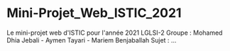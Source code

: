 # Mini-Projet_Web_ISTIC_2021
Le mini-projet web d'ISTIC pour l'année 2021 LGLSI-2
Groupe : Mohamed Dhia Jebali - Aymen Tayari - Mariem Benjaballah
Sujet : ...
